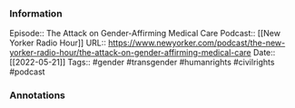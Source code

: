 ### Information

Episode:: The Attack on Gender-Affirming Medical Care
Podcast:: [[New Yorker Radio Hour]]
URL:: https://www.newyorker.com/podcast/the-new-yorker-radio-hour/the-attack-on-gender-affirming-medical-care
Date:: [[2022-05-21]]
Tags:: #gender #transgender #humanrights #civilrights
#podcast


### Annotations

